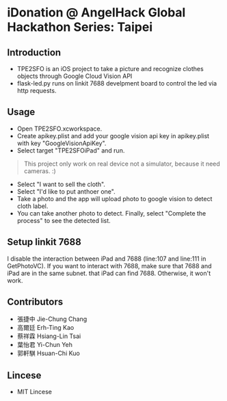 # iDonation @ AngelHack Global Hackathon Series: Taipei

## Introduction
- TPE2SFO is an iOS project to take a picture and recognize clothes objects through Google Cloud Vision API
- flask-led.py runs on linkit 7688 develpment board to control the led via http requests.

## Usage
- Open TPE2SFO.xcworkspace.
- Create apikey.plist and add your google vision api key in apikey.plist with key "GoogleVisionApiKey".
- Select target "TPE2SFOiPad" and run.
> This project only work on real device not a simulator, because it need cameras. :)
- Select "I want to sell the cloth".
- Select "I'd like to put anthoer one".
- Take a photo and the app will upload photo to google vision to detect cloth label.
- You can take another photo to detect. Finally, select "Complete the process" to see the detected list.

## Setup linkit 7688 
I disable the interaction between iPad and 7688 (line:107 and line:111 in GetPhotoVC). If you want to interact with 7688, make sure that 7688 and iPad are in the same subnet. that iPad can find 7688. Otherwise, it won't work.


## Contributors
- 張捷中 Jie-Chung Chang
- 高爾廷 Erh-Ting Kao
- 蔡祥霖 Hsiang-Lin Tsai
- 葉怡君 Yi-Chun Yeh
- 郭軒騏 Hsuan-Chi Kuo
## Lincese 

- MIT Lincese
